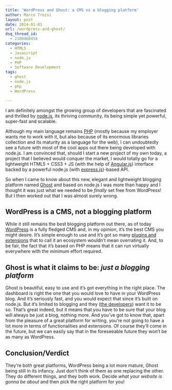 ```yaml
---
title: 'WordPress and Ghost: a CMS vs a blogging platform'
author: Marco Troisi
layout: post
date: 2014-01-01
url: /wordpress-and-ghost/
dsq_thread_id:
  - 2100460454
categories:
  - HTML5
  - Javascript
  - node.js
  - PHP
  - Software Development
tags:
  - ghost
  - node.js
  - php
  - WordPress

---
```

I am definitely amongst the growing group of developers that are fascinated and thrilled by [node.js][1], its thriving community, its being simple yet powerful, super-fast and scalable.

Although my main language remains [PHP][2] (mostly because my employer wants me to work with it, but also because of its enormous libraries collection and its maturity as a language for the web), I can undoubtedly see a future with most of the cool apps out there being developed with node.js. I am convinced that, should I start a new project of my own today, a project that I believed would conquer the market, I would totally go for a lightweight HTML5 + CSS3 + JS (with the help of [Angular.js][3]) interface backed by a powerful node.js (with [express.js][4])-based API.

<!--more-->


  
So when I came to know about this new, elegant and lightweight blogging platform named [Ghost][5] and based on node.js I was more than happy and I thought it was just what we needed to be _finally_ set free from WordPress! But I then worked out that I was almost surely wrong.

## WordPress is a CMS, not a blogging platform

While it still remains the best blogging platform out there, as of today [WordPress][6] is a fully fledged CMS and, in my opinion, it&#8217;s the best CMS you might desire. It&#8217;s simple enough to use and it&#8217;s got so many [plugins and extensions][7] that to call it an ecosystem wouldn&#8217;t mean overrating it. And, to be fair, the fact that it&#8217;s based on PHP means that it can run virtually everywhere with the minimum effort required.

## Ghost is what it claims to be: _just a blogging platform_

Ghost is beautiful, easy to use and it&#8217;s got everything in the right place. The dashboard is right the one that you would love to have in your WordPress blog. And it&#8217;s seriously fast, and you would expect that since it&#8217;s built on node.js. But it&#8217;s limited to blogging and they ([the developers][8]) want it to be so. That&#8217;s great indeed, but it means that you have to be sure that your blog will always be just a blog, nothing more. And you&#8217;ve got to know that, apart from the pleasure of a great platform for writing, you&#8217;re not going to have a lot more in terms of functionalities and extensions. Of course they&#8217;ll come in the future, but we can easily say that in the foreseeable future they won&#8217;t be as many as WordPress.

## Conclusion/Verdict

They&#8217;re both great platforms, WordPress being a lot more mature, Ghost being still in its infancy. Just don&#8217;t think of them as one replacing the other. They do different things, and they both work. Decide _what your website is gonna be about_ and then pick the right platform for you!

 [1]: http://www.nodejs.org
 [2]: http://www.php.net
 [3]: http://www.angularjs.org
 [4]: http://www.expressjs.com
 [5]: http://www.ghost.org
 [6]: http://www.wordpress.org
 [7]: http://wordpress.org/plugins/
 [8]: https://ghost.org/about/